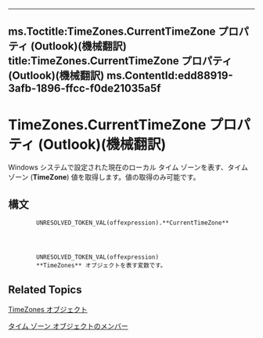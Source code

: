 

---
ms.Toctitle:TimeZones.CurrentTimeZone プロパティ (Outlook)(機械翻訳)
title:TimeZones.CurrentTimeZone プロパティ (Outlook)(機械翻訳)
ms.ContentId:edd88919-3afb-1896-ffcc-f0de21035a5f
---
# TimeZones.CurrentTimeZone プロパティ (Outlook)(機械翻訳)




Windows システムで設定された現在のローカル タイム ゾーンを表す、タイム ゾーン (**TimeZone**) 値を取得します。値の取得のみ可能です。

## 構文

            UNRESOLVED_TOKEN_VAL(offexpression).**CurrentTimeZone**




            UNRESOLVED_TOKEN_VAL(offexpression)
            **TimeZones** オブジェクトを表す変数です。



## Related Topics

[TimeZones オブジェクト](c68f8589-44e9-3c12-45c1-96943fa9bcb7.md)

[タイム ゾーン オブジェクトのメンバー](b227e782-9290-5a24-b621-9906a713e8cd.md)




